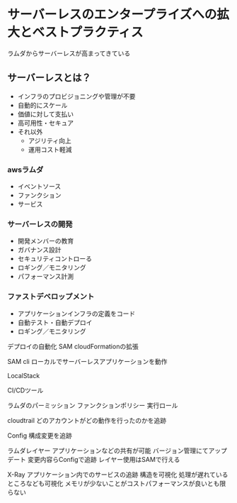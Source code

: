 # サーバーレスのエンタープライズへの拡大とベストプラクティス

ラムダからサーバーレスが高まってきている

## サーバーレスとは？

- インフラのプロビジョニングや管理が不要
- 自動的にスケール
- 価値に対して支払い
- 高可用性・セキュア
- それ以外
  - アジリティ向上
  - 運用コスト軽減

### awsラムダ

- イベントソース
- ファンクション
- サービス

### サーバーレスの開発

- 開発メンバーの教育
- ガバナンス設計
- セキュリティコントローる
- ロギング／モニタリング
- パフォーマンス計測

### ファストデベロップメント

- アプリケーションインフラの定義をコード
- 自動テスト・自動デプロイ
- ロギング／モニタリング


デプロイの自動化
SAM
cloudFormationの拡張

SAM cli
ローカルでサーバーレスアプリケーションを動作

LocalStack

CI/CDツール

ラムダのパーミッション
ファンクションポリシー
実行ロール

cloudtrail
どのアカウントがどの動作を行ったのかを追跡

Config
構成変更を追跡

ラムダレイヤー
アプリケーションなどの共有が可能
バージョン管理にてアップデート
変更内容らConfigで追跡
レイヤー使用はSAMで行える

X-Ray
アプリケーション内でのサービスの追跡
構造を可視化
処理が遅れているところなども可視化
メモリが少ないことがコストパフォーマンスが良いとも限らない


